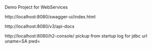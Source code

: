 Demo Project for WebServices



http://localhost:8080/swagger-ui/index.html

http://localhost:8080/v3/api-docs

http://localhost:8080/h2-console/
pickup from startup log for jdbc url
uname=SA
pwd=
